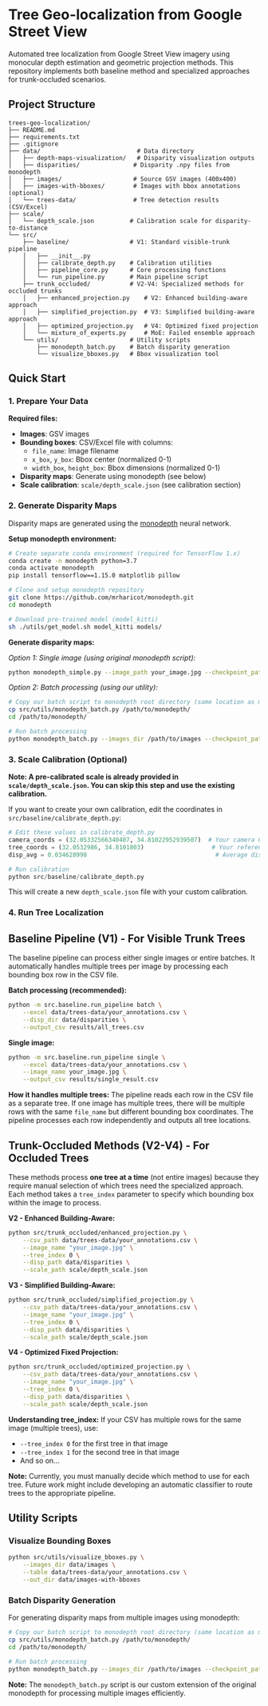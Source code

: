 # Tree Geo-localization from Google Street View
Automated tree localization from Google Street View imagery using monocular depth estimation and geometric projection methods. This repository implements both baseline method and specialized approaches for trunk-occluded scenarios.

## Project Structure

```
trees-geo-localization/
├── README.md
├── requirements.txt
├── .gitignore
├── data/                           # Data directory
│   ├── depth-maps-visualization/   # Disparity visualization outputs
│   ├── disparities/               # Disparity .npy files from monodepth
│   ├── images/                    # Source GSV images (400x400)
│   ├── images-with-bboxes/        # Images with bbox annotations (optional)
│   └── trees-data/                # Tree detection results (CSV/Excel)
├── scale/
│   └── depth_scale.json          # Calibration scale for disparity-to-distance
└── src/
    ├── baseline/                 # V1: Standard visible-trunk pipeline
    │   ├── __init__.py
    │   ├── calibrate_depth.py    # Calibration utilities
    │   ├── pipeline_core.py      # Core processing functions
    │   └── run_pipeline.py       # Main pipeline script
    ├── trunk_occluded/           # V2-V4: Specialized methods for occluded trunks
    │   ├── enhanced_projection.py    # V2: Enhanced building-aware approach
    │   ├── simplified_projection.py  # V3: Simplified building-aware approach
    │   ├── optimized_projection.py   # V4: Optimized fixed projection
    │   └── mixture_of_experts.py     # MoE: Failed ensemble approach
    └── utils/                    # Utility scripts
        ├── monodepth_batch.py    # Batch disparity generation
        └── visualize_bboxes.py   # Bbox visualization tool
```


## Quick Start

### 1. Prepare Your Data

**Required files:**
- **Images**: GSV images
- **Bounding boxes**: CSV/Excel file with columns:
  - `file_name`: Image filename
  - `x_box`, `y_box`: Bbox center (normalized 0-1)
  - `width_box`, `height_box`: Bbox dimensions (normalized 0-1)
- **Disparity maps**: Generate using monodepth (see below)
- **Scale calibration**: `scale/depth_scale.json` (see calibration section)


### 2. Generate Disparity Maps

Disparity maps are generated using the [monodepth](https://github.com/mrharicot/monodepth) neural network.

**Setup monodepth environment:**
```bash
# Create separate conda environment (required for TensorFlow 1.x)
conda create -n monodepth python=3.7
conda activate monodepth
pip install tensorflow==1.15.0 matplotlib pillow

# Clone and setup monodepth repository
git clone https://github.com/mrharicot/monodepth.git
cd monodepth

# Download pre-trained model (model_kitti)
sh ./utils/get_model.sh model_kitti models/
```

**Generate disparity maps:**

*Option 1: Single image (using original monodepth script):*
```bash
python monodepth_simple.py --image_path your_image.jpg --checkpoint_path models/model_kitti
```

*Option 2: Batch processing (using our utility):*
```bash
# Copy our batch script to monodepth root directory (same location as monodepth_simple.py)
cp src/utils/monodepth_batch.py /path/to/monodepth/
cd /path/to/monodepth/

# Run batch processing
python monodepth_batch.py --images_dir /path/to/images --checkpoint_path models/model_kitti --output_dir /path/to/disparities
```


### 3. Scale Calibration (Optional)

**Note: A pre-calibrated scale is already provided in `scale/depth_scale.json`. You can skip this step and use the existing calibration.**

If you want to create your own calibration, edit the coordinates in `src/baseline/calibrate_depth.py`:

```python
# Edit these values in calibrate_depth.py
camera_coords = (32.05332566340407, 34.81022952939507)  # Your camera GPS
tree_coords = (32.0532986, 34.8101803)                   # Your reference tree GPS  
disp_avg = 0.034628998                                    # Average disparity from tree bbox

# Run calibration
python src/baseline/calibrate_depth.py
```

This will create a new `depth_scale.json` file with your custom calibration.


### 4. Run Tree Localization

## Baseline Pipeline (V1) - For Visible Trunk Trees

The baseline pipeline can process either single images or entire batches. It automatically handles multiple trees per image by processing each bounding box row in the CSV file.

**Batch processing (recommended):**
```bash
python -m src.baseline.run_pipeline batch \
    --excel data/trees-data/your_annotations.csv \
    --disp_dir data/disparities \
    --output_csv results/all_trees.csv
```

**Single image:**
```bash
python -m src.baseline.run_pipeline single \
    --excel data/trees-data/your_annotations.csv \
    --image_name your_image.jpg \
    --output_csv results/single_result.csv
```

**How it handles multiple trees:** The pipeline reads each row in the CSV file as a separate tree. If one image has multiple trees, there will be multiple rows with the same `file_name` but different bounding box coordinates. The pipeline processes each row independently and outputs all tree locations.

## Trunk-Occluded Methods (V2-V4) - For Occluded Trees

These methods process **one tree at a time** (not entire images) because they require manual selection of which trees need the specialized approach. Each method takes a `tree_index` parameter to specify which bounding box within the image to process.

**V2 - Enhanced Building-Aware:**
```bash
python src/trunk_occluded/enhanced_projection.py \
    --csv_path data/trees-data/your_annotations.csv \
    --image_name "your_image.jpg" \
    --tree_index 0 \
    --disp_path data/disparities \
    --scale_path scale/depth_scale.json
```

**V3 - Simplified Building-Aware:**
```bash
python src/trunk_occluded/simplified_projection.py \
    --csv_path data/trees-data/your_annotations.csv \
    --image_name "your_image.jpg" \
    --tree_index 0 \
    --disp_path data/disparities \
    --scale_path scale/depth_scale.json
```

**V4 - Optimized Fixed Projection:**
```bash
python src/trunk_occluded/optimized_projection.py \
    --csv_path data/trees-data/your_annotations.csv \
    --image_name "your_image.jpg" \
    --tree_index 0 \
    --disp_path data/disparities \
    --scale_path scale/depth_scale.json
```


**Understanding tree_index:** If your CSV has multiple rows for the same image (multiple trees), use:
- `--tree_index 0` for the first tree in that image
- `--tree_index 1` for the second tree in that image
- And so on...

**Note:** Currently, you must manually decide which method to use for each tree. Future work might include developing an automatic classifier to route trees to the appropriate pipeline.


## Utility Scripts

### Visualize Bounding Boxes
```bash
python src/utils/visualize_bboxes.py \
    --images_dir data/images \
    --table data/trees-data/your_annotations.csv \
    --out_dir data/images-with-bboxes
```

### Batch Disparity Generation
For generating disparity maps from multiple images using monodepth:

```bash
# Copy our batch script to monodepth root directory (same location as monodepth_simple.py)
cp src/utils/monodepth_batch.py /path/to/monodepth/
cd /path/to/monodepth/

# Run batch processing
python monodepth_batch.py --images_dir /path/to/images --checkpoint_path models/model_kitti --output_dir /path/to/disparities
```

**Note:** The `monodepth_batch.py` script is our custom extension of the original monodepth for processing multiple images efficiently.




